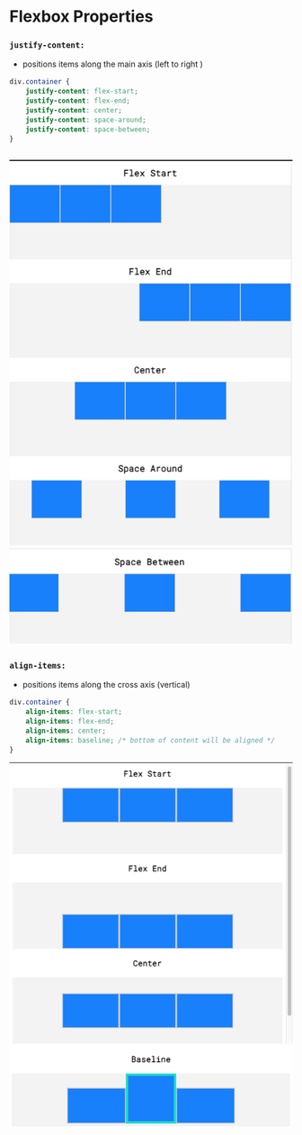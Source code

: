# Flexbox Properties 

### `justify-content:`

- positions items along the main axis (left to right )

```css
div.container {
    justify-content: flex-start;
    justify-content: flex-end;
    justify-content: center;
    justify-content: space-around;
    justify-content: space-between;
}
```

![Alt text](<../images/Screenshot 2024-01-02 at 5.18.41 PM.png>)
![Alt text](../images/image.png)
---

### `align-items:`

- positions items along the cross axis (vertical)

```css
div.container {
    align-items: flex-start;
    align-items: flex-end;
    align-items: center;
    align-items: baseline; /* bottom of content will be aligned */
}
```
![Alt-text](../images/image-1.png)
![Alt text](../images/image-2.png)